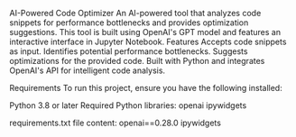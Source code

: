 
AI-Powered Code Optimizer
An AI-powered tool that analyzes code snippets for performance bottlenecks and provides optimization suggestions. This tool is built using OpenAI's GPT model and features an interactive interface in Jupyter Notebook.
Features
Accepts code snippets as input.
Identifies potential performance bottlenecks.
Suggests optimizations for the provided code.
Built with Python and integrates OpenAI's API for intelligent code analysis.

Requirements
To run this project, ensure you have the following installed:

Python 3.8 or later
Required Python libraries:
openai
ipywidgets

requirements.txt file content:
openai==0.28.0
ipywidgets


